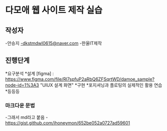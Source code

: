 # 다모애 웹 사이트 제작 실습

## 작성자
-안승지
-dkstmdwl0615@naver.com
-한울IT제작

## 진행단계
*요구분석
*설계 [figma] : https://www.figma.com/file/Rl7spfuP2aRbQ6ZFSqrtWD/damoe_sample?node-id=1%3A3
"UIUX 설계 화면"
*구현
*포지셔닝과 플로팅의 실제적인 활용 연습
*등등등

### 마크다운 문법
-그래서 md라고 붙음
-https://gist.github.com/ihoneymon/652be052a0727ad59601